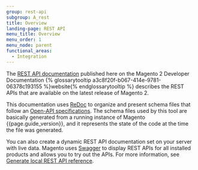 ```yaml
---
group: rest-api
subgroup: A_rest
title: Overview
landing-page: REST API
menu_title: Overview
menu_order: 1
menu_node: parent
functional_areas:
  - Integration
---
```


The [REST API documentation][] published here on the Magento 2 Developer Documentation {% glossarytooltip a3c8f20f-b067-414e-9781-06378c193155 %}website{% endglossarytooltip %} describes the REST APIs that are available on the latest release of Magento 2.

This documentation uses [ReDoc][] to organize and present schema files that follow an [Open-API specifications][].
The schema files used by this tool are basically generated from a running instance of Magento {{page.guide_version}}, and
it represents the state of the code at the time the file was generated.

You can also create a dynamic REST API documentation set on your server with live data.
Magento uses [Swagger][] to display REST APIs for all installed products and allows you to try out the APIs.
For more information, see [Generate local REST API reference](generate-local.html).

[REST API documentation]: {{site.baseurl}}/redoc/{{page.guide_version}}/index.html
[ReDoc]: https://github.com/Rebilly/ReDoc
[Open-API specifications]: https://github.com/OAI/OpenAPI-Specification
[Swagger]: http://swagger.io/

